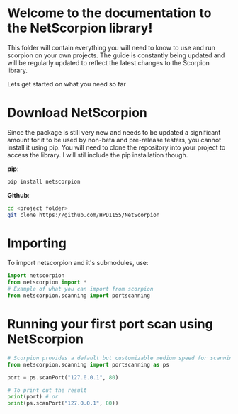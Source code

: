 # Welcome to the documentation to the NetScorpion library!
This folder will contain everything you will need to know to use and run scorpion on your own projects.
The guide is constantly being updated and will be regularly updated to reflect the latest changes to the Scorpion library.

Lets get started on what you need so far

# Download NetScorpion

Since the package is still very new and needs to be updated a significant amount for it to be used by non-beta and pre-release testers, you cannot install it using pip.
You will need to clone the repository into your project to access the library.
I will stil include the pip installation though.

**pip**:
```bash
pip install netscorpion
```
**Github**:
```bash
cd <project folder>
git clone https://github.com/HPD1155/NetScorpion
```

# Importing

To import netscorpion and it's submodules, use:
```python
import netscorpion
from netscorpion import *
# Example of what you can import from scorpion
from netscorpion.scanning import portscanning
```

# Running your first port scan using NetScorpion

```python
# Scorpion provides a default but customizable medium speed for scanning ports, but it is accurate
from netscorpion.scanning import portscanning as ps

port = ps.scanPort("127.0.0.1", 80)

# To print out the result
print(port) # or
print(ps.scanPort("127.0.0.1", 80))
```